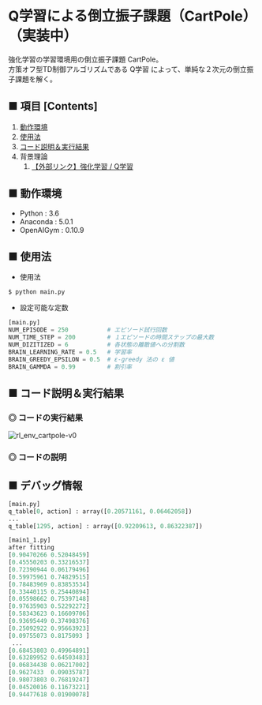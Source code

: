 # Q学習による倒立振子課題（CartPole）（実装中）
強化学習の学習環境用の倒立振子課題 CartPole。<br>
方策オフ型TD制御アルゴリズムである Q学習 によって、単純な２次元の倒立振子課題を解く。<br>

## ■ 項目 [Contents]
1. [動作環境](#動作環境)
1. [使用法](#使用法)
1. [コード説明＆実行結果](#コード説明＆実行結果)
1. 背景理論
    1. [【外部リンク】強化学習 / Q学習](https://github.com/Yagami360/My_NoteBook/blob/master/%E6%83%85%E5%A0%B1%E5%B7%A5%E5%AD%A6/%E6%83%85%E5%A0%B1%E5%B7%A5%E5%AD%A6_%E6%A9%9F%E6%A2%B0%E5%AD%A6%E7%BF%92_%E5%BC%B7%E5%8C%96%E5%AD%A6%E7%BF%92.md#Q%E5%AD%A6%E7%BF%92)


## ■ 動作環境

- Python : 3.6
- Anaconda : 5.0.1
- OpenAIGym : 0.10.9

## ■ 使用法

- 使用法
```
$ python main.py
```

- 設定可能な定数
```python
[main.py]
NUM_EPISODE = 250           # エピソード試行回数
NUM_TIME_STEP = 200         # １エピソードの時間ステップの最大数
NUM_DIZITIZED = 6           # 各状態の離散値への分割数
BRAIN_LEARNING_RATE = 0.5   # 学習率
BRAIN_GREEDY_EPSILON = 0.5  # ε-greedy 法の ε 値
BRAIN_GAMMDA = 0.99         # 割引率
```

<a id="コード説明＆実行結果"></a>

## ■ コード説明＆実行結果

### ◎ コードの実行結果

![rl_env_cartpole-v0](https://user-images.githubusercontent.com/25688193/51795542-10f46880-2228-11e9-9e62-87b889cdb53a.gif)<br>

### ◎ コードの説明


## ■ デバッグ情報

```python
[main.py]
q_table[0, action] : array([0.20571161, 0.06462058])
...
q_table[1295, action] : array([0.92209613, 0.86322387])
```

```python
[main1_1.py]
after fitting
[0.90470266 0.52048459]
[0.45550203 0.33216537]
[0.72390944 0.06179496]
[0.59975961 0.74829515]
[0.78483969 0.83853534]
[0.33440115 0.25440894]
[0.05598662 0.75397148]
[0.97635903 0.52292272]
[0.58343623 0.16609706]
[0.93695449 0.37498376]
[0.25092922 0.95663923]
[0.09755073 0.8175093 ]
 ...
[0.68453803 0.49964891]
[0.63289952 0.64503483]
[0.06834438 0.06217002]
[0.9627433  0.09035787]
[0.98073803 0.76819247]
[0.04520016 0.11673221]
[0.94477618 0.01900078]
```